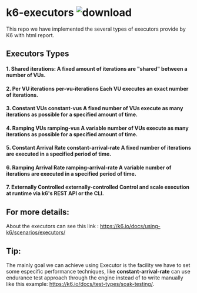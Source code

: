 
# k6-executors                                ![download](https://user-images.githubusercontent.com/93552647/152650021-b0f0a5a9-f778-4acf-a69b-d17eaa54f713.png)

This repo we have implemented the several types of executors provide by K6 with html report. 

## Executors Types

#### 1. Shared iterations:	A fixed amount of iterations are "shared" between a number of VUs.

#### 2. Per VU iterations	per-vu-iterations	Each VU executes an exact number of iterations.

#### 3. Constant VUs	constant-vus	A fixed number of VUs execute as many iterations as possible for a specified amount of time.

#### 4. Ramping VUs	ramping-vus	A variable number of VUs execute as many iterations as possible for a specified amount of time.

#### 5. Constant Arrival Rate	constant-arrival-rate	A fixed number of iterations are executed in a specified period of time.

#### 6. Ramping Arrival Rate	ramping-arrival-rate	A variable number of iterations are executed in a specified period of time.

#### 7. Externally Controlled	externally-controlled	Control and scale execution at runtime via k6's REST API or the CLI.

## For more details:
About the executors can see this link : https://k6.io/docs/using-k6/scenarios/executors/

## Tip:


The mainly goal we can achieve using Executor is the facility we have to set some especific performance techniques, like **constant-arrival-rate** can use endurance test approach through the engine instead of to write manually like this example: https://k6.io/docs/test-types/soak-testing/.
